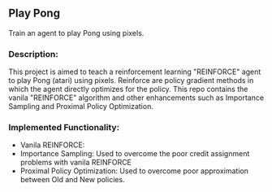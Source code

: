 [//]: # (Image References)

[image1]: https://user-images.githubusercontent.com/10624937/42135619-d90f2f28-7d12-11e8-8823-82b970a54d7e.gif "Trained Agent"

Play Pong
-----------
Train an agent to play Pong using pixels.  

### Description:
This project is aimed to teach a reinforcement learning "REINFORCE" agent to play Pong (atari) using pixels. Reinforce are policy gradient methods in which the agent directly optimizes for the policy. This repo contains the vanila "REINFORCE" algorithm and other enhancements such as Importance Sampling and Proximal Policy Optimization.

### Implemented Functionality:
   * Vanila REINFORCE: 
   * Importance Sampling: Used to overcome the poor credit assignment problems with vanila REINFORCE
   * Proximal Policy Optimization: Used to overcome poor approximation between Old and New policies.



